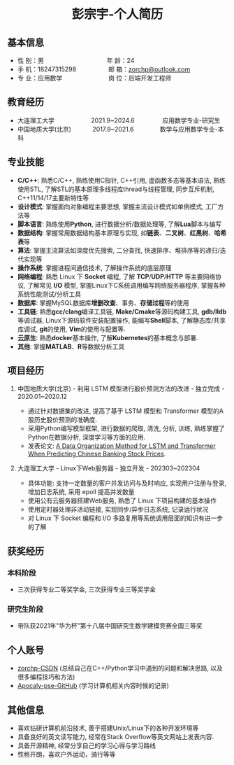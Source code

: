  <center>
     <h1>彭宗宇-个人简历</h1>
 </center>


## 基本信息

* 性 别：男&ensp;&emsp;&emsp;&emsp;&emsp;&emsp;&emsp;&ensp;&ensp;&ensp;&ensp;&ensp;&ensp;&ensp;&nbsp;年 龄：24
* 手 机：18247315298 &emsp;&ensp;&emsp;&emsp;&emsp;&ensp;邮 箱：zorchp@outlook.com
* 专 业：应用数学 &emsp;&emsp;&emsp;&emsp;&emsp;&emsp; &emsp;岗 位：后端开发工程师

## 教育经历

* 大连理工大学&emsp;&emsp;&emsp;&emsp;&emsp;&emsp;2021.9~2024.6&emsp;&emsp;&emsp;&emsp;&nbsp; 应用数学专业-研究生         
* 中国地质大学(北京)&ensp;&emsp;&emsp;&emsp;2017.9~2021.6&emsp;&emsp;&emsp;&emsp; 数学与应用数学专业-本科  

## 专业技能

* **C/C++**: 熟悉C/C++, 熟练使用C指针, C++引用, 虚函数多态等基本语法, 熟练使用STL, 了解STL的基本原理多线程库thread与线程管理, 同步互斥机制, C++11/14/17主要新特性等
* **设计模式**: 掌握面向对象编程主要思想, 掌握主流设计模式如单例模式, 工厂方法等
* **脚本语言**: 熟练使用**Python**, 进行数据分析/数据处理等, 了解**Lua**脚本与编写
* **数据结构**: 掌握常用数据结构基本原理与实现, 如**链表**、**二叉树**、**红黑树**、**哈希表**等
* **算法**: 掌握主流算法如深度优先搜索, 二分查找, 快速排序、堆排序等的递归/迭代实现等
* **操作系统**: 掌握进程间通信技术, 了解操作系统的底层原理
* **网络编程**: 熟悉 Linux 下 **Socket** 编程, 了解 **TCP**/**UDP**/**HTTP** 等主要网络协议, 了解常见 **I/O** 模型, 掌握Linux下C系统调用编写网络服务器程序, 掌握各种系统性能测试/分析工具
* **数据库**: 掌握MySQL数据库**增删改查**、事务、**存储过程**等的使用
* **工具链**: 熟悉**gcc/clang**编译工具链, **Make/Cmake**等源码构建工具, **gdb/lldb**等调试器, Linux下源码软件安装配置操作, 能编写**Shell**脚本, 了解静态库/共享库调试, **git**的使用, **Vim**的使用与配置等. 
* **云原生**: 熟悉**docker**基本操作, 了解**Kubernetes**的基本概念与部署. 
* **其他**: 掌握**MATLAB**、**R**等数据分析工具

## 项目经历

1. 中国地质大学(北京)  - 利用 LSTM 模型进行股价预测方法的改进 - 独立完成 - 2020.01~2020.12
   
    *   通过针对数据集的改进, 提高了基于 LSTM 模型和 Transformer 模型的A股历史股价预测的准确度. 
    *   采用Python编写模型框架, 进行数据的爬取, 清洗, 分析, 训练, 熟练掌握了Python在数据分析, 深度学习等方面的应用. 
    *   发表论文: [A Data Organization Method for LSTM and Transformer When Predicting Chinese Banking Stock Prices](https://www.hindawi.com/journals/ddns/2022/7119678/).

1. 大连理工大学 - Linux下Web服务器 - 独立开发 - 202303~202304
   
    * 具体功能: 支持一定数量的客户并发访问与及时响应, 实现用户注册与登录, 增加日志系统, 采用 epoll 提高并发数量
    * 使用公有云服务器搭建Web服务, 熟悉了 Linux 下项目构建的基本操作
    * 使用定时器处理非活动链接, 实现同步/异步日志系统, 记录运行状况
    * 对 Linux 下 Socket 编程和 I/O 多路复用等系统调用层面的知识有进一步的了解
    
    

## 获奖经历

### 本科阶段

*   三次获得专业二等奖学金, 三次获得专业三等奖学金

### 研究生阶段

* 带队获2021年"华为杯"第十八届中国研究生数学建模竞赛全国三等奖

## 个人账号 
* [zorchp-CSDN](https://zorchp.blog.csdn.net/) (总结自己在C++/Python学习中遇到的问题和解决思路, 以及很多编程技巧和方法)
* [Apocaly-pse-GitHub](https://github.com/APocaly-pse/) (学习计算机相关内容时候的记录)

## 其他信息 
* 喜欢钻研计算机前沿技术, 善于搭建Unix/Linux下的各种开发环境等
* 具备良好的英文读写能力, 经常在Stack Overflow等英文网站上发表内容.
* 具备开源精神, 经常分享自己的学习心得与学习路线
* 性格开朗，喜欢户外运动，骑行等等 

